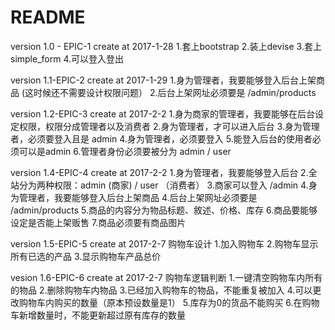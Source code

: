 # README


version 1.0 - EPIC-1  create at 2017-1-28
1.套上bootstrap
2.装上devise
3.套上simple_form
4.可以登入登出


version 1.1-EPIC-2 create at 2017-1-29
1.身为管理者，我要能够登入后台上架商品 (这时候还不需要设计权限问题）
2.后台上架网址必须要是 /admin/products

version 1.2-EPIC-3 create at 2017-2-2
1.身为商家的管理者，我要能够在后台设定权限，权限分成管理者以及消费者
2.身为管理者，才可以进入后台
3.身为管理者，必须要登入且是 admin
4.身为管理者，必须要登入
5.能登入后台的使用者必须可以是admin
6.管理者身份必须要被分为 admin / user

version 1.4-EPIC-4 create at 2017-2-2
1.身为管理者，我要能够登入后台
2.全站分为两种权限：admin (商家) / user （消费者）
3.商家可以登入 /admin
4.身为管理者，我要能够登入后台上架商品
4.后台上架网址必须要是 /admin/products
5.商品的内容分为物品标题、敘述、价格、库存
6.商品要能够设定是否能上架贩售
7.商品必须要有商品图片

version 1.5-EPIC-5 create at 2017-2-7
购物车设计
1.加入购物车
2.购物车显示所有已选的产品
3.显示购物车产品总价


vesion 1.6-EPIC-6 create at 2017-2-7
购物车逻辑判断
1.一键清空购物车内所有的物品
2.删除购物车内物品
3.已经加入购物车的物品，不能重复被加入
4.可以更改购物车内购买的数量（原本预设数量是1）
5.库存为0的货品不能购买
6.在购物车新增数量时，不能更新超过原有库存的数量

